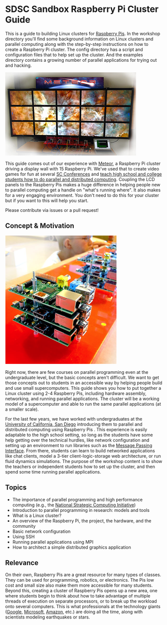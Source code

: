 # SDSC Sandbox Raspberry Pi Cluster Guide

This is a guide to building Linux clusters for [Raspberry Pis](https://www.raspberrypi.org/). In the
workshop directory you'll find some background information on Linux
clusters and parallel computing along with the step-by-step
instructions on how to create a Raspberry Pi cluster. The config
directory has a script and configuration files that to help set up
the cluster. And the examples directory contains a growing number of
parallel applications for trying out and hacking.

![](meteor.jpg)

This guide comes out of our experience with
[Meteor](http://cacm.acm.org/careers/169669-sdsc-uses-raspberry-pi-cluster-to-teach-parallel-computing/fulltext), a
Raspberry Pi cluster driving a display wall with 15 Raspberry
Pi. We've used that to create video games for fun at several
[SC Conferences](http://supercomputing.org/) and [teach high school and
college students how to do parallel and distributed computing](https://www.nsf.gov/cise/csbytes/newsletter/vol3/pdf/csbb-vol3-i1.pdf). Coupling
the LCD panels to the Raspberry Pis makes a huge difference in helping
people new to parallel computing get a handle on "what's running
where". It also makes for a very engaging environment. You don't need
to do this for your cluster but if you want to this will help you
start.

Please contribute via issues or a pull request!

## Concept & Motivation

![](kodi.png)

Right now, there are few courses on parallel programming even at the
undergraduate level, but the basic concepts aren't difficult. We want
to get those concepts out to students in an accessible way by helping
people build and use small supercomputers. This guide shows you how to put
together a Linux cluster using 2-4 Raspberry Pis, including hardware
assembly, networking, and running parallel applications. The cluster will be
a working model of a supercomputer and able to run the same parallel
applications (at a smaller scale).

For the last few years, we have worked with
undergraduates at the [University of California, San Diego](http://ucsd.edu/) introducing
them to parallel and distributed computing using Raspberry Pis . This
experience is easily adaptable to the high school setting, so long as
the students have some help getting over the technical hurdles, like
network configuration and setting up an environment to run libraries
such as the [Message Passing Interface](https://en.wikipedia.org/wiki/Message_Passing_Interface). From there, students can learn
to build networked applications like chat clients, model a 3-tier
client-logic-storage web architecture, or run fluid dynamics
simulations. The purpose of the workshop content is to show the
teachers or independent students how to set up the cluster, and then
spend some time running parallel applications.

## Topics

 * The importance of parallel programming and high performance computing (e.g., the [National Strategic Computing Initiative](https://www.whitehouse.gov/the-press-office/2015/07/29/executive-order-creating-national-strategic-computing-initiative))
 * Introduction to parallel programming in research: models and tools
 * What is a Linux cluster?
 * An overview of the Raspberry Pi, the project, the hardware, and the community
 * Basic network configuration
 * Using SSH
 * Running parallel applications using MPI
 * How to architect a simple distributed graphics application

## Relevance

On their own, Raspberry Pis are a great resource for many types of
classes. They can be used for programming, robotics, or
electronics. The Pis low cost and small size also make them more
accessible for many students. Beyond this, creating a cluster of
Raspberry Pis opens up a new area, one where students begin to think
about how to take advantage of multiple threads of execution on
separate processors, or to break up the workload onto several
computers. This is what professionals at the technology giants
([Google](https://www.google.com/about/careers/), [Microsoft](https://careers.microsoft.com/), [Amazon](https://www.amazon.jobs/), etc.) are doing all the time, along with
scientists modeling earthquakes or stars.
